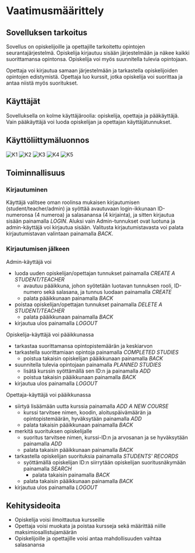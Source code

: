 # Vaatimusmäärittely

## Sovelluksen tarkoitus
Sovellus on opiskelijoille ja opettajille tarkoitettu opintojen seurantajärjestelmä. Opiskelija kirjautuu sisään järjestelmään ja näkee kaikki suorittamansa opintonsa. Opiskelija voi myös suunnitella tulevia opintojaan. 

Opettaja voi kirjautua samaan järjestelmään ja tarkastella opiskelijoiden opintojen edistymistä. Opettaja luo kurssit, jotka opiskelija voi suorittaa ja antaa niistä myös suoritukset.

## Käyttäjät
Sovelluksella on kolme käyttäjäroolia: opiskelija, opettaja ja pääkäyttäjä. Vain pääkäyttäjä voi luoda opiskelijan ja opettajan käyttäjätunnukset.

## Käyttöliittymäluonnos

![K1](https://github.com/tuulipo/Kuvat/blob/main/k%C3%A4ytt%C3%B6liittymap1.PNG)
![K2](https://github.com/tuulipo/Kuvat/blob/main/k%C3%A4ytt%C3%B6liittymap2.PNG)
![K3](https://github.com/tuulipo/Kuvat/blob/main/k%C3%A4ytt%C3%B6liittymap3.PNG)
![K4](https://github.com/tuulipo/Kuvat/blob/main/k%C3%A4ytt%C3%B6liittymap4.PNG)
![K5](https://github.com/tuulipo/Kuvat/blob/main/k%C3%A4ytt%C3%B6liittymap5.PNG)

## Toiminnallisuus

### Kirjautuminen
Käyttäjä valitsee oman roolinsa mukaisen kirjautumisen (student/teacher/admin) ja syöttää avautuvaan login-ikkunaan ID-numeronsa (4 numeroa) ja salasanansa (4 kirjainta), ja sitten kirjautua sisään painamalla *LOGIN*. Aluksi vain Admin-tunnukset ovat luotuna ja admin-käyttäjä voi kirjautua sisään. Valitusta kirjautumistavasta voi palata kirjautumistavan valintaan painamalla *BACK*.

### Kirjautumisen jälkeen

Admin-käyttäjä voi

* luoda uuden opiskelijan/opettajan tunnukset painamalla *CREATE A STUDENT/TEACHER*
  * avautuu pääikkuna, johon syötetään luotavan tunnuksen rooli, ID-numero sekä salasana, ja tunnus luodaan painamalla *CREATE*
  * palata pääikkunaan painamalla *BACK*
* poistaa opiskelijan/opettajan tunnukset painamalla *DELETE A STUDENT/TEACHER*
  * palata pääikkunaan painamalla *BACK*
* kirjautua ulos painamalla *LOGOUT*
 
Opiskelija-käyttäjä voi pääikkunassa

* tarkastaa suorittamansa opintopistemäärän ja keskiarvon
* tarkastella suorittamiaan opintoja painamalla *COMPLETED STUDIES*
  * poistua takaisin opiskelijan pääikkunaan painamalla *BACK*
* suunnitella tulevia opintojaan painamalla *PLANNED STUDIES* 
  * lisätä kurssin syöttämällä sen ID:n ja painamalla *ADD*
  * poistua takaisin pääikkunaan painamalla *BACK*
* kirjautua ulos painamalla *LOGOUT*

Opettaja-käyttäjä voi pääikkunassa

* siirtyä lisäämään uutta kurssia painamalla *ADD A NEW COURSE*
  * kurssi tarvitsee nimen, koodin, aloituspäivämäärän ja opintopistemäärän, hyväksytään painamalla *ADD*
  * palata takaisin pääikkunaan painamalla *BACK*
* merkitä suorituksen opiskelijalle
  * suoritus tarvitsee nimen, kurssi-ID:n ja arvosanan ja se hyväksytään painamalla *ADD*
  * palata takaisin pääikkunaan painamalla *BACK*
* tarkastella opiskelijan suorituksia painamalla *STUDENTS' RECORDS*
  * syöttämällä opiskelijan ID:n siirrytään opiskelijan suoritusnäkymään painamalla *SEARCH*
    * palata takaisin painamalla *BACK*
  * palata takaisin pääikkunaan painamalla *BACK*
* kirjautua ulos painamalla *LOGOUT*
   

## Kehitysideoita
* Opiskelija voisi ilmoittautua kursseille
* Opettaja voisi muokata ja poistaa kursseja sekä määrittää niille maksimiosallistujamäärän
* Opiskelijoille ja opettajille voisi antaa mahdollisuuden vaihtaa salasanansa
